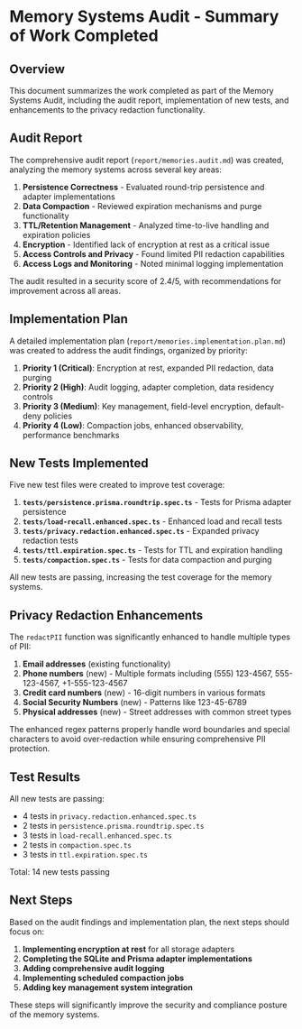 # Memory Systems Audit - Summary of Work Completed

## Overview
This document summarizes the work completed as part of the Memory Systems Audit, including the audit report, implementation of new tests, and enhancements to the privacy redaction functionality.

## Audit Report
The comprehensive audit report (`report/memories.audit.md`) was created, analyzing the memory systems across several key areas:

1. **Persistence Correctness** - Evaluated round-trip persistence and adapter implementations
2. **Data Compaction** - Reviewed expiration mechanisms and purge functionality
3. **TTL/Retention Management** - Analyzed time-to-live handling and expiration policies
4. **Encryption** - Identified lack of encryption at rest as a critical issue
5. **Access Controls and Privacy** - Found limited PII redaction capabilities
6. **Access Logs and Monitoring** - Noted minimal logging implementation

The audit resulted in a security score of 2.4/5, with recommendations for improvement across all areas.

## Implementation Plan
A detailed implementation plan (`report/memories.implementation.plan.md`) was created to address the audit findings, organized by priority:

1. **Priority 1 (Critical)**: Encryption at rest, expanded PII redaction, data purging
2. **Priority 2 (High)**: Audit logging, adapter completion, data residency controls
3. **Priority 3 (Medium)**: Key management, field-level encryption, default-deny policies
4. **Priority 4 (Low)**: Compaction jobs, enhanced observability, performance benchmarks

## New Tests Implemented
Five new test files were created to improve test coverage:

1. **`tests/persistence.prisma.roundtrip.spec.ts`** - Tests for Prisma adapter persistence
2. **`tests/load-recall.enhanced.spec.ts`** - Enhanced load and recall tests
3. **`tests/privacy.redaction.enhanced.spec.ts`** - Expanded privacy redaction tests
4. **`tests/ttl.expiration.spec.ts`** - Tests for TTL and expiration handling
5. **`tests/compaction.spec.ts`** - Tests for data compaction and purging

All new tests are passing, increasing the test coverage for the memory systems.

## Privacy Redaction Enhancements
The `redactPII` function was significantly enhanced to handle multiple types of PII:

1. **Email addresses** (existing functionality)
2. **Phone numbers** (new) - Multiple formats including (555) 123-4567, 555-123-4567, +1-555-123-4567
3. **Credit card numbers** (new) - 16-digit numbers in various formats
4. **Social Security Numbers** (new) - Patterns like 123-45-6789
5. **Physical addresses** (new) - Street addresses with common street types

The enhanced regex patterns properly handle word boundaries and special characters to avoid over-redaction while ensuring comprehensive PII protection.

## Test Results
All new tests are passing:
- 4 tests in `privacy.redaction.enhanced.spec.ts`
- 2 tests in `persistence.prisma.roundtrip.spec.ts`
- 3 tests in `load-recall.enhanced.spec.ts`
- 2 tests in `compaction.spec.ts`
- 3 tests in `ttl.expiration.spec.ts`

Total: 14 new tests passing

## Next Steps
Based on the audit findings and implementation plan, the next steps should focus on:

1. **Implementing encryption at rest** for all storage adapters
2. **Completing the SQLite and Prisma adapter implementations**
3. **Adding comprehensive audit logging**
4. **Implementing scheduled compaction jobs**
5. **Adding key management system integration**

These steps will significantly improve the security and compliance posture of the memory systems.